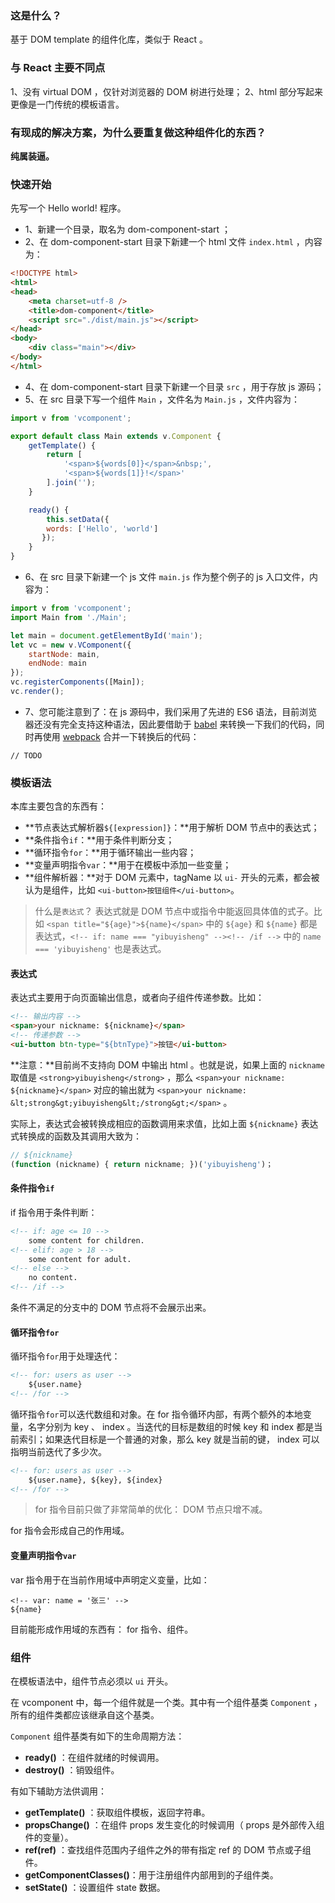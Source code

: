 ### 这是什么？

基于 DOM template 的组件化库，类似于 React 。

### 与 React 主要不同点

1、没有 virtual DOM ，仅针对浏览器的 DOM 树进行处理；
2、html 部分写起来更像是一门传统的模板语言。

### 有现成的解决方案，为什么要重复做这种组件化的东西？

**纯属装逼。**

### 快速开始

先写一个 Hello world! 程序。

* 1、新建一个目录，取名为 dom-component-start ；
* 2、在 dom-component-start 目录下新建一个 html 文件 `index.html` ，内容为：

```html
<!DOCTYPE html>
<html>
<head>
    <meta charset=utf-8 />
    <title>dom-component</title>
    <script src="./dist/main.js"></script>
</head>
<body>
    <div class="main"></div>
</body>
</html>
```

* 4、在 dom-component-start 目录下新建一个目录 `src` ，用于存放 js 源码；
* 5、在 src 目录下写一个组件 `Main` ，文件名为 `Main.js` ，文件内容为：

```js
import v from 'vcomponent';

export default class Main extends v.Component {
	getTemplate() {
		return [
            '<span>${words[0]}</span>&nbsp;',
            '<span>${words[1]}!</span>'
        ].join('');
	}

	ready() {
		this.setData({
       	words: ['Hello', 'world']
       });
	}
}
```

* 6、在 src 目录下新建一个 js 文件 `main.js` 作为整个例子的 js 入口文件，内容为：

```js
import v from 'vcomponent';
import Main from './Main';

let main = document.getElementById('main');
let vc = new v.VComponent({
	startNode: main,
	endNode: main
});
vc.registerComponents([Main]);
vc.render();
```

* 7、您可能注意到了：在 js 源码中，我们采用了先进的 ES6 语法，目前浏览器还没有完全支持这种语法，因此要借助于 [babel](http://babeljs.io/) 来转换一下我们的代码，同时再使用 [webpack](https://webpack.github.io/) 合并一下转换后的代码：

```
// TODO
```


### 模板语法

本库主要包含的东西有：

* **节点表达式解析器`${[expression]}`：**用于解析 DOM 节点中的表达式；
* **条件指令`if`：**用于条件判断分支；
* **循环指令`for`：**用于循环输出一些内容；
* **变量声明指令`var`：**用于在模板中添加一些变量；
* **组件解析器：**对于 DOM 元素中，tagName 以 `ui-` 开头的元素，都会被认为是组件，比如 `<ui-button>按钮组件</ui-button>`。

> 什么是`表达式`？
> 表达式就是 DOM 节点中或指令中能返回具体值的式子。比如 `<span title="${age}">${name}</span>` 中的 `${age}` 和 `${name}` 都是表达式，`<!-- if: name === "yibuyisheng" --><!-- /if -->` 中的 `name === 'yibuyisheng'` 也是表达式。

#### 表达式

表达式主要用于向页面输出信息，或者向子组件传递参数。比如：

```html
<!-- 输出内容 -->
<span>your nickname: ${nickname}</span>
<!-- 传递参数 -->
<ui-button btn-type="${btnType}">按钮</ui-button>
```

**注意：**目前尚不支持向 DOM 中输出 html 。也就是说，如果上面的 `nickname` 取值是 `<strong>yibuyisheng</strong>` ，那么 `<span>your nickname: ${nickname}</span>` 对应的输出就为 `<span>your nickname: &lt;strong&gt;yibuyisheng&lt;/strong&gt;</span>` 。

实际上，表达式会被转换成相应的函数调用来求值，比如上面 `${nickname}` 表达式转换成的函数及其调用大致为：

```js
// ${nickname}
(function (nickname) { return nickname; })('yibuyisheng')；
```

#### 条件指令`if`

if 指令用于条件判断：

```html
<!-- if: age <= 10 -->
	some content for children.
<!-- elif: age > 18 -->
	some content for adult.
<!-- else -->
	no content.
<!-- /if -->
```

条件不满足的分支中的 DOM 节点将不会展示出来。

#### 循环指令`for`

循环指令`for`用于处理迭代：

```html
<!-- for: users as user -->
	${user.name}
<!-- /for -->
```

循环指令`for`可以迭代数组和对象。在 for 指令循环内部，有两个额外的本地变量，名字分别为 key 、 index 。当迭代的目标是数组的时候 key 和 index 都是当前索引；如果迭代目标是一个普通的对象，那么 key 就是当前的键， index 可以指明当前迭代了多少次。

```html
<!-- for: users as user -->
	${user.name}, ${key}, ${index}
<!-- /for -->
```

> for 指令目前只做了非常简单的优化： DOM 节点只增不减。

for 指令会形成自己的作用域。

#### 变量声明指令`var`

var 指令用于在当前作用域中声明定义变量，比如：

```
<!-- var: name = '张三' -->
${name}
```

目前能形成作用域的东西有： for 指令、组件。

### 组件

在模板语法中，组件节点必须以 `ui` 开头。

在 vcomponent 中，每一个组件就是一个类。其中有一个组件基类 `Component` ，所有的组件类都应该继承自这个基类。

`Component` 组件基类有如下的生命周期方法：

* **ready()** ：在组件就绪的时候调用。
* **destroy()** ：销毁组件。

有如下辅助方法供调用：

* **getTemplate()** ：获取组件模板，返回字符串。
* **propsChange()** ：在组件 props 发生变化的时候调用（ props 是外部传入组件的变量）。
* **ref(ref)** ：查找组件范围内子组件之外的带有指定 ref 的 DOM 节点或子组件。
* **getComponentClasses()**：用于注册组件内部用到的子组件类。
* **setState()** ：设置组件 state 数据。